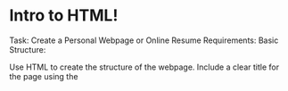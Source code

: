 # Intro to HTML!
Task: Create a Personal Webpage or Online Resume
Requirements:
Basic Structure:

Use HTML to create the structure of the webpage.
Include a clear title for the page using the <title> tag.
Utilize <header>, <footer>, <main>, and <section> tags for better organization.
Content:

Create sections for different parts of their personal information, such as:
Introduction (Name, Title)
Contact Information
Education
Work Experience (if applicable)
Hobbies or Interests
Formatting and Styling:

Use appropriate tags for headings, paragraphs, lists, and images.
Experiment with text formatting using <strong>, <em>, and other text formatting tags.
Include images if relevant (such as a profile picture).
Links and Navigation:

Create a navigation bar with links to different sections within the page using <a> tags and href attributes.
If applicable, include links to external pages (e.g., LinkedIn profile, GitHub repository) using anchor tags.
